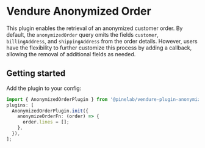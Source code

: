 # Vendure Anonymized Order

This plugin enables the retrieval of an anonymized customer order. By default, the `anonymizedOrder` query omits the fields `customer`, `billingAddress`, and `shippingAddress` from the order details. However, users have the flexibility to further customize this process by adding a callback, allowing the removal of additional fields as needed.

## Getting started

Add the plugin to your config:

```ts
import { AnonymizedOrderPlugin } from '@pinelab/vendure-plugin-anonymized-order';
plugins: [
  AnonymizedOrderPlugin.init({
    anonymizeOrderFn: (order) => {
      order.lines = [];
    },
  }),
];
```
